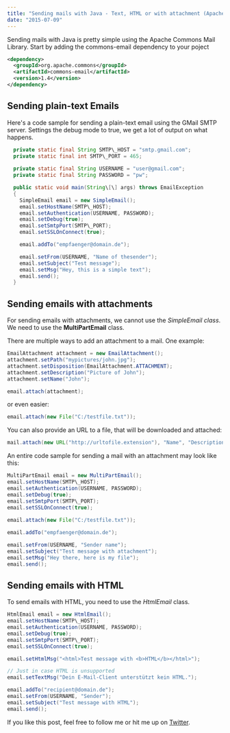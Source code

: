```yaml
---
title: "Sending mails with Java - Text, HTML or with attachment (Apache Commons Mail)"
date: "2015-07-09"
---
```


Sending mails with Java is pretty simple using the Apache Commons Mail Library. Start by adding the commons-email dependency to your poject

```xml
<dependency>
  <groupId>org.apache.commons</groupId>
  <artifactId>commons-email</artifactId>
  <version>1.4</version>
</dependency>
```

## Sending plain-text Emails

Here's a code sample for sending a plain-text email using the GMail SMTP server. Settings the debug mode to true, we get a lot of output on what happens.

```java
  private static final String SMTP\_HOST = "smtp.gmail.com";
  private static final int SMTP\_PORT = 465;
  
  private static final String USERNAME = "user@gmail.com";
  private static final String PASSWORD = "pw";

  public static void main(String\[\] args) throws EmailException
  {
    SimpleEmail email = new SimpleEmail();
    email.setHostName(SMTP\_HOST);
    email.setAuthentication(USERNAME, PASSWORD);
    email.setDebug(true);
    email.setSmtpPort(SMTP\_PORT);
    email.setSSLOnConnect(true);

    email.addTo("empfaenger@domain.de");

    email.setFrom(USERNAME, "Name of thesender");
    email.setSubject("Test message");
    email.setMsg("Hey, this is a simple text");
    email.send();
  }
```

## Sending emails with attachments

For sending emails with attachments, we cannot use the _SimpleEmail class_. We need to use the **MultiPartEmail** class.

There are multiple ways to add an attachment to a mail. One example:

```java
EmailAttachment attachment = new EmailAttachment();
attachment.setPath("mypictures/john.jpg");
attachment.setDisposition(EmailAttachment.ATTACHMENT);
attachment.setDescription("Picture of John");
attachment.setName("John");

email.attach(attachment);
```

or even easier:

```java
email.attach(new File("C:/testfile.txt"));
```

You can also provide an URL to a file, that will be downloaded and attached:

```java
mail.attach(new URL("http://urltofile.extension"), "Name", "Description");
```

An entire code sample for sending a mail with an attachment may look like this:

```java
MultiPartEmail email = new MultiPartEmail();
email.setHostName(SMTP\_HOST);
email.setAuthentication(USERNAME, PASSWORD);
email.setDebug(true);
email.setSmtpPort(SMTP\_PORT);
email.setSSLOnConnect(true);
    
email.attach(new File("C:/testfile.txt"));

email.addTo("empfaenger@domain.de");

email.setFrom(USERNAME, "Sender name");
email.setSubject("Test message with attachment");
email.setMsg("Hey there, here is my file");
email.send();
```

## Sending emails with HTML

To send emails with HTML, you need to use the _HtmlEmail_ class.

```java
HtmlEmail email = new HtmlEmail();
email.setHostName(SMTP\_HOST);
email.setAuthentication(USERNAME, PASSWORD);
email.setDebug(true);
email.setSmtpPort(SMTP\_PORT);
email.setSSLOnConnect(true);

email.setHtmlMsg("<html>Test message with <b>HTML</b></html>");

// Just in case HTML is unsupported
email.setTextMsg("Dein E-Mail-Client unterstützt kein HTML.");

email.addTo("recipient@domain.de");
email.setFrom(USERNAME, "Sender");
email.setSubject("Test message with HTML");
email.send();
```

If you like this post, feel free to follow me or hit me up on [Twitter](https://twitter.com/kevcodez).